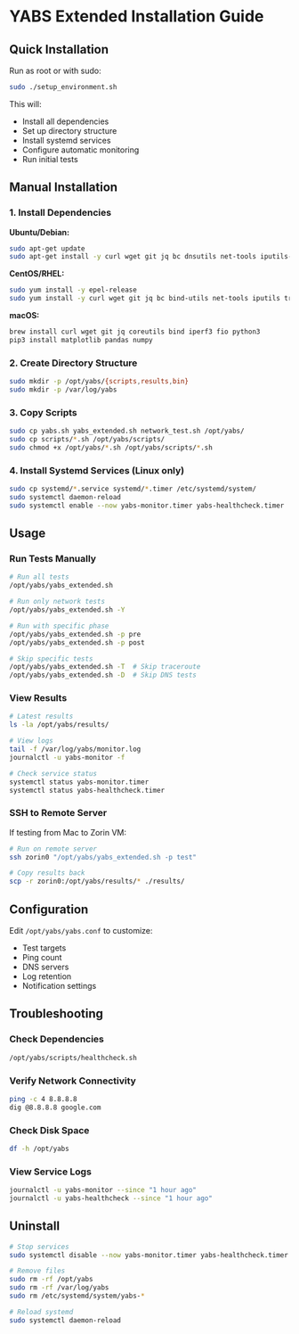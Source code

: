 # YABS Extended Installation Guide

## Quick Installation

Run as root or with sudo:

```bash
sudo ./setup_environment.sh
```

This will:
- Install all dependencies
- Set up directory structure
- Install systemd services
- Configure automatic monitoring
- Run initial tests

## Manual Installation

### 1. Install Dependencies

**Ubuntu/Debian:**
```bash
sudo apt-get update
sudo apt-get install -y curl wget git jq bc dnsutils net-tools iputils-ping traceroute iperf3 fio python3 python3-pip python3-matplotlib
```

**CentOS/RHEL:**
```bash
sudo yum install -y epel-release
sudo yum install -y curl wget git jq bc bind-utils net-tools iputils traceroute iperf3 fio python3 python3-pip python3-matplotlib
```

**macOS:**
```bash
brew install curl wget git jq coreutils bind iperf3 fio python3
pip3 install matplotlib pandas numpy
```

### 2. Create Directory Structure

```bash
sudo mkdir -p /opt/yabs/{scripts,results,bin}
sudo mkdir -p /var/log/yabs
```

### 3. Copy Scripts

```bash
sudo cp yabs.sh yabs_extended.sh network_test.sh /opt/yabs/
sudo cp scripts/*.sh /opt/yabs/scripts/
sudo chmod +x /opt/yabs/*.sh /opt/yabs/scripts/*.sh
```

### 4. Install Systemd Services (Linux only)

```bash
sudo cp systemd/*.service systemd/*.timer /etc/systemd/system/
sudo systemctl daemon-reload
sudo systemctl enable --now yabs-monitor.timer yabs-healthcheck.timer
```

## Usage

### Run Tests Manually

```bash
# Run all tests
/opt/yabs/yabs_extended.sh

# Run only network tests
/opt/yabs/yabs_extended.sh -Y

# Run with specific phase
/opt/yabs/yabs_extended.sh -p pre
/opt/yabs/yabs_extended.sh -p post

# Skip specific tests
/opt/yabs/yabs_extended.sh -T  # Skip traceroute
/opt/yabs/yabs_extended.sh -D  # Skip DNS tests
```

### View Results

```bash
# Latest results
ls -la /opt/yabs/results/

# View logs
tail -f /var/log/yabs/monitor.log
journalctl -u yabs-monitor -f

# Check service status
systemctl status yabs-monitor.timer
systemctl status yabs-healthcheck.timer
```

### SSH to Remote Server

If testing from Mac to Zorin VM:

```bash
# Run on remote server
ssh zorin0 "/opt/yabs/yabs_extended.sh -p test"

# Copy results back
scp -r zorin0:/opt/yabs/results/* ./results/
```

## Configuration

Edit `/opt/yabs/yabs.conf` to customize:
- Test targets
- Ping count
- DNS servers
- Log retention
- Notification settings

## Troubleshooting

### Check Dependencies
```bash
/opt/yabs/scripts/healthcheck.sh
```

### Verify Network Connectivity
```bash
ping -c 4 8.8.8.8
dig @8.8.8.8 google.com
```

### Check Disk Space
```bash
df -h /opt/yabs
```

### View Service Logs
```bash
journalctl -u yabs-monitor --since "1 hour ago"
journalctl -u yabs-healthcheck --since "1 hour ago"
```

## Uninstall

```bash
# Stop services
sudo systemctl disable --now yabs-monitor.timer yabs-healthcheck.timer

# Remove files
sudo rm -rf /opt/yabs
sudo rm -rf /var/log/yabs
sudo rm /etc/systemd/system/yabs-*

# Reload systemd
sudo systemctl daemon-reload
```